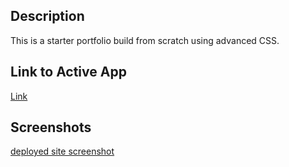 ## Description
This is a starter portfolio build from scratch using advanced CSS.

## Link to Active App
[Link](https://sopeethong1.github.io/Advanced-CSS-Portfolio/)
## Screenshots
[deployed site screenshot](https://user-images.githubusercontent.com/78446989/111588482-009dff80-879a-11eb-99c6-d059a491ac36.png)
